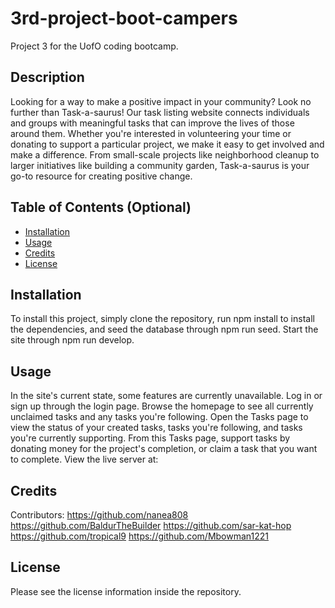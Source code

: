 # 3rd-project-boot-campers
Project 3 for the UofO coding bootcamp.
## Description
Looking for a way to make a positive impact in your community? Look no further than Task-a-saurus! Our task listing website connects individuals and groups with meaningful tasks that can improve the lives of those around them. Whether you're interested in volunteering your time or donating to support a particular project, we make it easy to get involved and make a difference. From small-scale projects like neighborhood cleanup to larger initiatives like building a community garden, Task-a-saurus is your go-to resource for creating positive change.
## Table of Contents (Optional)
- [Installation](#installation)
- [Usage](#usage)
- [Credits](#credits)
- [License](#license)
## Installation
To install this project, simply clone the repository, run npm install to install the dependencies, and seed the database through npm run seed. Start the site through npm run develop.
## Usage
In the site's current state, some features are currently unavailable. Log in or sign up through the login page. Browse the homepage to see all currently unclaimed tasks and any tasks you're following. Open the Tasks page to view the status of your created tasks, tasks you're following, and tasks you're currently supporting. From this Tasks page, support tasks by donating money for the project's completion, or claim a task that you want to complete.
View the live server at: 
## Credits
Contributors:
https://github.com/nanea808
https://github.com/BaldurTheBuilder
https://github.com/sar-kat-hop
https://github.com/tropical9
https://github.com/Mbowman1221
## License
Please see the license information inside the repository.
